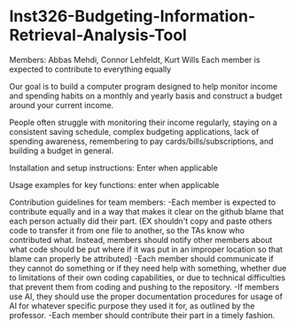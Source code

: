 # Inst326-Budgeting-Information-Retrieval-Analysis-Tool 


Members: Abbas Mehdi, Connor Lehfeldt, Kurt Wills
Each member is expected to contribute to everything equally

Our goal is to build a computer program designed to help monitor income and spending habits on a monthly and yearly basis and construct a budget around your current income.

People often struggle with monitoring their income regularly, staying on a consistent saving schedule, complex budgeting applications, lack of spending awareness, remembering to pay cards/bills/subscriptions, and building a budget in general. 

Installation and setup instructions:
Enter when applicable

Usage examples for key functions:
enter when applicable

Contribution guidelines for team members:
-Each member is expected to contribute equally and in a way that makes it clear on the github blame that each person actually did their part. (EX shouldn't copy and paste others code to transfer it from one file to another, so the TAs know who contributed what. Instead, members should notify other members about what code should be put where if it was put in an improper location so that blame can properly be attributed)
-Each member should communicate if they cannot do something or if they need help with something, whether due to limitations of their own coding capabilities, or due to technical difficulties that prevent them from coding and pushing to the repository.
-If members use AI, they should use the proper documentation procedures for usage of AI for whatever specific purpose they used it for, as outlined by the professor.
-Each member should contribute their part in a timely fashion.  